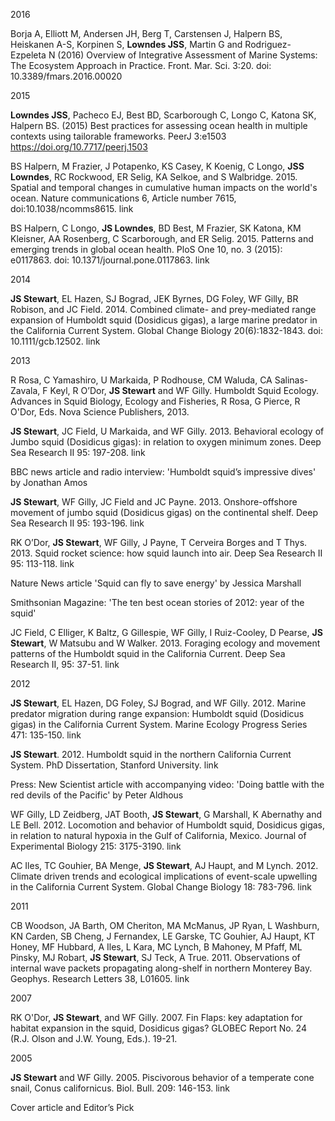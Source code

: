 
2016

Borja A, Elliott M, Andersen JH, Berg T, Carstensen J, Halpern BS, Heiskanen A-S, Korpinen S, **Lowndes JSS**, Martin G and Rodriguez-Ezpeleta N (2016) Overview of Integrative Assessment of Marine Systems: The Ecosystem Approach in Practice. Front. Mar. Sci. 3:20. doi: 10.3389/fmars.2016.00020

2015

**Lowndes JSS**, Pacheco EJ, Best BD, Scarborough C, Longo C, Katona SK, Halpern BS. (2015) Best practices for assessing ocean health in multiple contexts using tailorable frameworks. PeerJ 3:e1503 https://doi.org/10.7717/peerj.1503

BS Halpern, M Frazier, J Potapenko, KS Casey, K Koenig, C Longo, **JSS Lowndes**,  RC Rockwood, ER Selig, KA Selkoe, and S Walbridge. 2015. Spatial and temporal changes in cumulative human impacts on the world's ocean. Nature communications 6, Article number 7615, doi:10.1038/ncomms8615. link

BS Halpern, C Longo, **JS Lowndes**, BD Best, M Frazier, SK Katona, KM Kleisner, AA Rosenberg, C Scarborough, and ER Selig. 2015. Patterns and emerging trends in global ocean health. PloS One 10, no. 3 (2015): e0117863. doi: 10.1371/journal.pone.0117863. link

2014

****JS Stewart****, EL Hazen, SJ Bograd, JEK Byrnes, DG Foley, WF Gilly, BR Robison, and JC Field. 2014. Combined climate- and prey-mediated range expansion of Humboldt squid (Dosidicus gigas), a large marine predator in the California Current System. Global Change Biology 20(6):1832-1843. doi: 10.1111/gcb.12502. link

2013

R Rosa, C Yamashiro, U Markaida, P Rodhouse, CM Waluda, CA Salinas-Zavala, F Keyl, R O’Dor, **JS Stewart** and WF Gilly. Humboldt Squid Ecology. Advances in Squid Biology, Ecology and Fisheries, R Rosa, G Pierce, R O'Dor, Eds. Nova Science Publishers, 2013.

**JS Stewart**, JC Field, U Markaida, and WF Gilly. 2013. Behavioral ecology of Jumbo squid (Dosidicus gigas): in relation to oxygen minimum zones. Deep Sea Research II 95: 197-208. link

BBC news article and radio interview: 'Humboldt squid’s impressive dives' by Jonathan Amos

**JS Stewart**, WF Gilly, JC Field and JC Payne. 2013. Onshore-offshore movement of jumbo squid (Dosidicus gigas) on the continental shelf. Deep Sea Research II 95: 193-196.  link

RK O’Dor, **JS Stewart**, WF Gilly, J Payne, T Cerveira Borges and T Thys. 2013. Squid rocket science: how squid launch into air. Deep Sea Research II 95: 113-118. link

Nature News article 'Squid can fly to save energy' by Jessica Marshall

Smithsonian Magazine: 'The ten best ocean stories of 2012: year of the squid' 

JC Field, C Elliger, K Baltz, G Gillespie, WF Gilly, I Ruiz-Cooley, D Pearse, **JS Stewart**, W Matsubu and W Walker. 2013. Foraging ecology and movement patterns of the Humboldt squid in the California Current. Deep Sea Research II, 95: 37-51. link

2012

**JS Stewart**, EL Hazen, DG Foley, SJ Bograd, and WF Gilly. 2012. Marine predator migration during range expansion: Humboldt squid (Dosidicus gigas) in the California Current System. Marine Ecology Progress Series 471: 135-150. link

**JS Stewart**. 2012. Humboldt squid in the northern California Current System. PhD Dissertation, Stanford University. link

Press: New Scientist article with accompanying video: 'Doing battle with the red devils of the Pacific' by Peter Aldhous

WF Gilly, LD Zeidberg, JAT Booth, **JS Stewart**, G Marshall, K Abernathy and LE Bell. 2012. Locomotion and behavior of Humboldt squid, Dosidicus gigas, in relation to natural hypoxia in the Gulf of California, Mexico. Journal of Experimental Biology 215: 3175-3190. link

AC Iles, TC Gouhier, BA Menge, **JS Stewart**, AJ Haupt, and M Lynch. 2012. Climate driven trends and ecological implications of event-scale upwelling in the California Current System. Global Change Biology 18: 783-796. link

2011

CB Woodson, JA Barth, OM Cheriton, MA McManus, JP Ryan, L Washburn, KN Carden, SB Cheng, J Fernandex, LE Garske, TC Gouhier, AJ Haupt, KT Honey, MF Hubbard, A Iles, L Kara, MC Lynch, B Mahoney, M Pfaff, ML Pinsky, MJ Robart, **JS Stewart**, SJ Teck, A True. 2011. Observations of internal wave packets propagating along-shelf in northern Monterey Bay. Geophys. Research Letters 38, L01605. link

2007

RK O'Dor, **JS Stewart**, and WF Gilly. 2007. Fin Flaps: key adaptation for habitat expansion in the squid, Dosidicus gigas? GLOBEC Report No. 24 (R.J. Olson and J.W. Young, Eds.). 19-21.

2005

**JS Stewart** and WF Gilly. 2005. Piscivorous behavior of a temperate cone snail, Conus californicus. Biol. Bull. 209: 146-153. link

Cover article and Editor’s Pick